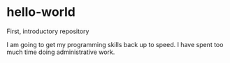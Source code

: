 # hello-world
First, introductory repository

I am going to get my programming skills back up to speed. I have spent too much time doing administrative work.
